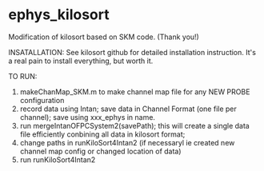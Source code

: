 # ephys_kilosort
Modification of kilosort based on SKM code. (Thank you!)

INSATALLATION:
See kilosort github for detailed installation instruction. It's a real pain to install everything, but worth it.

TO RUN: 
1. makeChanMap_SKM.m to make channel map file for any NEW PROBE configuration
2. record data using Intan; save data in Channel Format (one file per channel); save using xxx_ephys in name.
3. run mergeIntanOFPCSystem2(savePath); this will create a single data file efficiently conbining all data in kilosort format;
4. change paths in runKiloSort4Intan2 (if necessaryl ie created new channel map config or changed location of data)
5. run runKiloSort4Intan2

